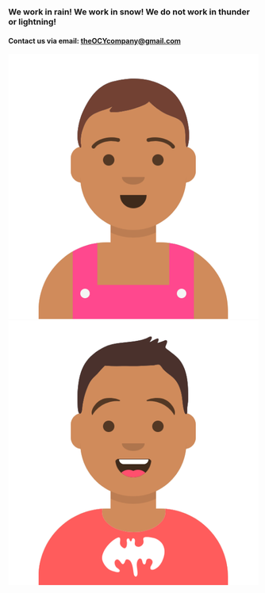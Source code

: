 ### We work in rain! We work in snow! We do not work in thunder or lightning!
#### Contact us via email: **theOCYcompany@gmail.com**

![Team](/s.png)![Team](/r.png)
